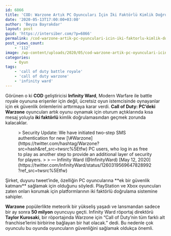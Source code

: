 ```yaml
---
id: 6866
title: 'COD: Warzone Artık PC Oyuncuları İçin İki Faktörlü Kimlik Doğrulama Gerektiriyor'
date: '2020-05-13T17:00:00+03:00'
author: 'Beyza Bayrakdar'
layout: post
guid: 'https://intersiber.com/?p=6866'
permalink: /cod-warzone-artik-pc-oyunculari-icin-iki-faktorlu-kimlik-dogrulama-gerektiriyor/
post_views_count:
    - '112'
image: /wp-content/uploads/2020/05/cod-warzone-artik-pc-oyunculari-icin-iki-faktorlu-kimlik-dogrulama-gerektiriyor.jpg
categories:
    - Oyun
tags:
    - 'call of duty battle royale'
    - 'call of duty warzone'
    - 'infinity ward'
---
```


Görünen o ki **COD** geliştiricisi **Infinity Ward**, Modern Warfare ile battle royale oyununa erişenler için değil, ücretsiz oyun istemcisinde oynayanlar için ek güvenlik önlemlerini arttırmaya karar verdi. **Call of Duty: PC’deki Warzone** oyuncuları artık oyunu oynamak için oturum açtıklarında kısa mesaj yoluyla **iki faktörlü** kimlik doğrulamasından geçmek zorunda kalacaklar.

<figure class="wp-block-embed-twitter aligncenter wp-block-embed is-type-rich is-provider-twitter"><div class="wp-block-embed__wrapper">> Security Update: We have initiated two-step SMS authentication for new [\#Warzone](https://twitter.com/hashtag/Warzone?src=hash&ref_src=twsrc%5Etfw) PC users, who log in as free to play as another step to provide an additional layer of security for players.
> 
> — Infinity Ward (@InfinityWard) [May 12, 2020](https://twitter.com/InfinityWard/status/1260319569647828992?ref_src=twsrc%5Etfw)

<script async="" charset="utf-8" src="https://platform.twitter.com/widgets.js"></script></div></figure>Şirket, duyuru tweet’inde, özelliğin PC oyuncularına **ek bir güvenlik katmanı** sağlamak için olduğunu söyledi. PlayStation ve Xbox oyuncuları zaten onları korumak için platformlarının iki faktörlü doğrulama sistemine sahipler.

**Warzone** popülerlikte meteorik bir yükseliş yaşadı ve lansmandan sadece bir ay sonra **50 milyon** oyuncuyu geçti. Infinity Ward röportaj direktörü **Taylor Kurosaki**, bir röportajında Warzone için “Call of Duty’nin tüm farklı alt franchise’lerini birbirine bağlayan bir hat olacak.” dedi. Bu nedenle çok oyunculu bu oyunda oyuncuların güvenliğini sağlamak oldukça önemli.